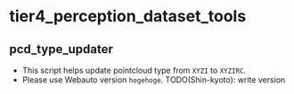 # tier4_perception_dataset_tools

## pcd_type_updater

- This script helps update pointcloud type from `XYZI` to `XYZIRC`.
- Please use Webauto version `hogehoge`. TODO(Shin-kyoto): write version
